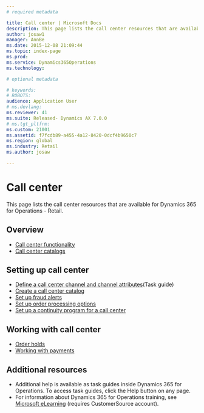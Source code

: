 ```yaml
---
# required metadata

title: Call center | Microsoft Docs
description: This page lists the call center resources that are available for Dynamics 365 for Operations - Retail.
author: josaw1
manager: AnnBe
ms.date: 2015-12-08 21:09:44
ms.topic: index-page
ms.prod: 
ms.service: Dynamics365Operations
ms.technology: 

# optional metadata

# keywords: 
# ROBOTS: 
audience: Application User
# ms.devlang: 
ms.reviewer: 41
ms.suite: Released- Dynamics AX 7.0.0
# ms.tgt_pltfrm: 
ms.custom: 21001
ms.assetid: f7fcdb89-a455-4a12-8420-0dcf4b9650c7
ms.region: global
ms.industry: Retail
ms.author: josaw

---
```


# Call center

This page lists the call center resources that are available for Dynamics 365 for Operations - Retail.

Overview
--------

-   [Call center functionality](https://docs.microsoft.com/en-us/dynamics365/operations/retail/call-center-functionality)
-   [Call center catalogs](https://docs.microsoft.com/en-us/dynamics365/operations/retail/call-center-catalogs)

## Setting up call center
-   [Define a call center channel and channel attributes](http://ax.help.dynamics.com/en/wiki/define-call-center-channel-and-channel-attributes/)(Task guide)
-   [Create a call center catalog](https://docs.microsoft.com/en-us/dynamics365/operations/retail/create-call-center-catalogs)
-   [Set up fraud alerts](https://docs.microsoft.com/en-us/dynamics365/operations/retail/setting-up-fraud-alerts)
-   [Set up order processing options](https://docs.microsoft.com/en-us/dynamics365/operations/retail/setting-up-order-processing-options)
-   [Set up a continuity program for a call center](https://docs.microsoft.com/en-us/dynamics365/operations/retail/setting-up-a-continuity-program)

## Working with call center
-   [Order holds](https://docs.microsoft.com/en-us/dynamics365/operations/retail/working-with-order-holds)
-   [Working with payments](https://docs.microsoft.com/en-us/dynamics365/operations/retail/working-with-payments)

## Additional resources
-   Additional help is available as task guides inside Dynamics 365 for Operations. To access task guides, click the Help button on any page.
-   For information about Dynamics 365 for Operations training, see [Microsoft eLearning](https://mbs2.microsoft.com/members/elearning/dynamicstrainingcert.aspx) (requires CustomerSource account).


